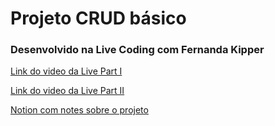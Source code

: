# Projeto CRUD básico
### Desenvolvido na Live Coding com Fernanda Kipper

[Link do video da Live Part I](https://www.youtube.com/live/tP6wtEaCnSI?si=SsQbBUt1HbS8XioR)

[Link do video da Live Part II](https://www.youtube.com/live/HanaSiIlMVY?si=kOgjKoonqhM4-fSR)

[Notion com notes sobre o projeto](https://metal-flea-041.notion.site/LIVE-CRUD-Java-Spring-77fc8531bdb74a9b96a126736a0c7ce4)
